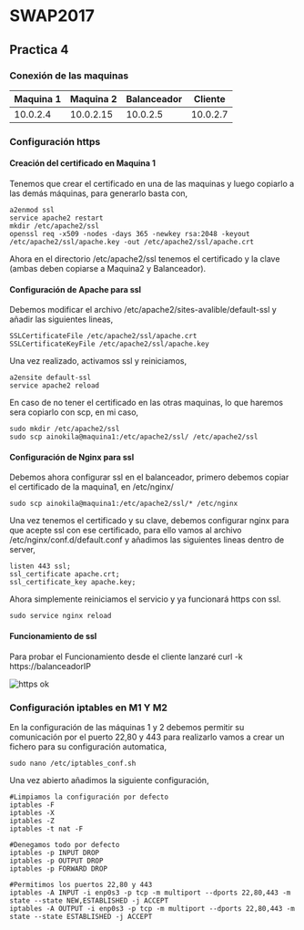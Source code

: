 # SWAP2017
## Practica 4

### Conexión de las maquinas

| Maquina 1  | Maquina 2  | Balanceador | Cliente     |
| ---------- | ---------- | ----------- | ----------- |
| 10.0.2.4   | 10.0.2.15  |  10.0.2.5   |  10.0.2.7   |

### Configuración https

#### Creación del certificado en Maquina 1

Tenemos que crear el certificado en una de las maquinas y luego copiarlo a las demás máquinas, para generarlo basta con,

    a2enmod ssl
    service apache2 restart
    mkdir /etc/apache2/ssl
    openssl req -x509 -nodes -days 365 -newkey rsa:2048 -keyout /etc/apache2/ssl/apache.key -out /etc/apache2/ssl/apache.crt

Ahora en el directorio /etc/apache2/ssl tenemos el certificado y la clave (ambas deben copiarse a Maquina2 y Balanceador).

#### Configuración de Apache para ssl

Debemos modificar el archivo /etc/apache2/sites-avalible/default-ssl y añadir las siguientes lineas,

    SSLCertificateFile /etc/apache2/ssl/apache.crt
    SSLCertificateKeyFile /etc/apache2/ssl/apache.key

Una vez realizado, activamos ssl y reiniciamos,

    a2ensite default-ssl
    service apache2 reload

En caso de no tener el certificado en las otras maquinas, lo que haremos sera copiarlo con scp, en mi caso,

    sudo mkdir /etc/apache2/ssl
    sudo scp ainokila@maquina1:/etc/apache2/ssl/ /etc/apache2/ssl

#### Configuración de Nginx para ssl

Debemos ahora configurar ssl en el balanceador, primero debemos copiar el certificado de la maquina1, en /etc/nginx/

    sudo scp ainokila@maquina1:/etc/apache2/ssl/* /etc/nginx

Una vez tenemos el certificado y su clave, debemos configurar nginx para que acepte ssl con ese certificado, para ello vamos al archivo
/etc/nginx/conf.d/default.conf y añadimos las siguientes lineas dentro de server,

    listen 443 ssl;
    ssl_certificate apache.crt;
    ssl_certificate_key apache.key;

Ahora simplemente reiniciamos el servicio y ya funcionará https con ssl.

    sudo service nginx reload

#### Funcionamiento de ssl

Para probar el Funcionamiento desde el cliente lanzaré curl -k https://balanceadorIP

![https ok](img/https.PNG)

### Configuración iptables en M1 Y M2

En la configuración de las máquinas 1 y 2 debemos permitir su comunicación por el puerto 22,80 y 443 para realizarlo vamos a crear un fichero para su configuración automatica,

    sudo nano /etc/iptables_conf.sh

Una vez abierto añadimos la siguiente configuración,

    #Limpiamos la configuración por defecto
    iptables -F
    iptables -X
    iptables -Z
    iptables -t nat -F

    #Denegamos todo por defecto
    iptables -p INPUT DROP
    iptables -p OUTPUT DROP
    iptables -p FORWARD DROP

    #Permitimos los puertos 22,80 y 443
    iptables -A INPUT -i enp0s3 -p tcp -m multiport --dports 22,80,443 -m state --state NEW,ESTABLISHED -j ACCEPT
    iptables -A OUTPUT -i enp0s3 -p tcp -m multiport --dports 22,80,443 -m state --state ESTABLISHED -j ACCEPT

